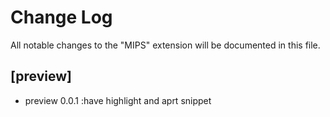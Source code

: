 # Change Log

All notable changes to the "MIPS" extension will be documented in this file.

## [preview]

- preview 0.0.1 :have highlight and aprt snippet
